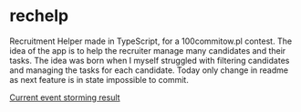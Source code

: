 # rechelp

Recruitment Helper made in TypeScript, for a 100commitow.pl contest. The idea of the app is to help the recruiter manage many candidates and their tasks.
The idea was born when I myself struggled with filtering candidates and managing the tasks for each candidate. Today only change in readme as next feature is in state impossible to commit.

[Current event storming result](https://link.excalidraw.com/readonly/KAcABOalBR9Ed2CimIhb)
